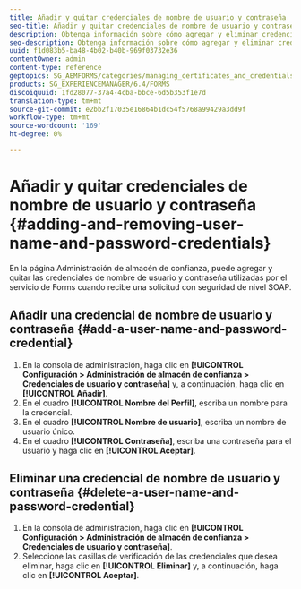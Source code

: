 ```yaml
---
title: Añadir y quitar credenciales de nombre de usuario y contraseña
seo-title: Añadir y quitar credenciales de nombre de usuario y contraseña
description: Obtenga información sobre cómo agregar y eliminar credenciales de nombre de usuario y contraseña.
seo-description: Obtenga información sobre cómo agregar y eliminar credenciales de nombre de usuario y contraseña.
uuid: f1d083b5-ba48-4b02-b40b-969f03732e36
contentOwner: admin
content-type: reference
geptopics: SG_AEMFORMS/categories/managing_certificates_and_credentials
products: SG_EXPERIENCEMANAGER/6.4/FORMS
discoiquuid: 1fd28077-37a4-4cba-bbce-6d5b353f1e7d
translation-type: tm+mt
source-git-commit: e2bb2f17035e16864b1dc54f5768a99429a3dd9f
workflow-type: tm+mt
source-wordcount: '169'
ht-degree: 0%

---
```



# Añadir y quitar credenciales de nombre de usuario y contraseña {#adding-and-removing-user-name-and-password-credentials}

En la página Administración de almacén de confianza, puede agregar y quitar las credenciales de nombre de usuario y contraseña utilizadas por el servicio de Forms cuando recibe una solicitud con seguridad de nivel SOAP.

## Añadir una credencial de nombre de usuario y contraseña {#add-a-user-name-and-password-credential}

1. En la consola de administración, haga clic en **[!UICONTROL Configuración > Administración de almacén de confianza > Credenciales de usuario y contraseña]** y, a continuación, haga clic en **[!UICONTROL Añadir]**.
1. En el cuadro **[!UICONTROL Nombre del Perfil]**, escriba un nombre para la credencial.
1. En el cuadro **[!UICONTROL Nombre de usuario]**, escriba un nombre de usuario único.
1. En el cuadro **[!UICONTROL Contraseña]**, escriba una contraseña para el usuario y haga clic en **[!UICONTROL Aceptar]**.

## Eliminar una credencial de nombre de usuario y contraseña {#delete-a-user-name-and-password-credential}

1. En la consola de administración, haga clic en **[!UICONTROL Configuración > Administración de almacén de confianza > Credenciales de usuario y contraseña]**.
1. Seleccione las casillas de verificación de las credenciales que desea eliminar, haga clic en **[!UICONTROL Eliminar]** y, a continuación, haga clic en **[!UICONTROL Aceptar]**.

